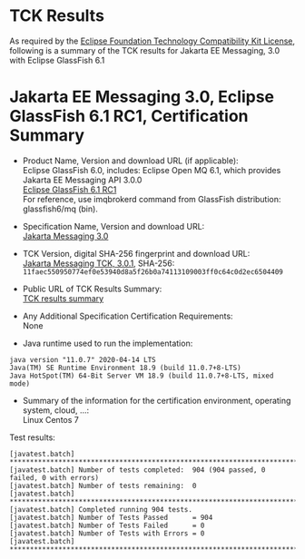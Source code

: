 TCK Results
===========

As required by the
[Eclipse Foundation Technology Compatibility Kit License](https://www.eclipse.org/legal/tck.php),
following is a summary of the TCK results for Jakarta EE Messaging, 3.0 with Eclipse GlassFish 6.1

# Jakarta EE Messaging 3.0, Eclipse GlassFish 6.1 RC1, Certification Summary

- Product Name, Version and download URL (if applicable): <br/>
  Eclipse GlassFish 6.0, includes: Eclipse Open MQ 6.1, which provides Jakarta  EE Messaging API 3.0.0<br/>
  [Eclipse GlassFish 6.1 RC1](https://download.eclipse.org/ee4j/glassfish/glassfish-6.1.0-RC1.zip)<br/>
  For reference, use imqbrokerd command from GlassFish distribution: glassfish6/mq (bin).

- Specification Name, Version and download URL: <br/>
  [Jakarta Messaging 3.0](https://jakarta.ee/specifications/messaging/3.0)

- TCK Version, digital SHA-256 fingerprint and download URL: <br/>
  [Jakarta Messaging TCK, 3.0.1](https://download.eclipse.org/ee4j/jakartaee-tck/jakartaee9-eftl/promoted/jakarta-messaging-tck-3.0.1.zip), 
  SHA-256: `11faec550950774ef0e53940d8a5f26b0a74113109003ff0c64c0d2ec6504409`

- Public URL of TCK Results Summary: <br/>
  [TCK results summary](./TCK-Results-6.1-RC1)
  
- Any Additional Specification Certification Requirements: <br/>
  None

- Java runtime used to run the implementation: <br/>
```
java version "11.0.7" 2020-04-14 LTS
Java(TM) SE Runtime Environment 18.9 (build 11.0.7+8-LTS)
Java HotSpot(TM) 64-Bit Server VM 18.9 (build 11.0.7+8-LTS, mixed mode)
```

- Summary of the information for the certification environment, operating system, cloud, ...: <br/>
  Linux Centos 7

Test results:

```
[javatest.batch] ********************************************************************************
[javatest.batch] Number of tests completed:  904 (904 passed, 0 failed, 0 with errors)
[javatest.batch] Number of tests remaining:  0
[javatest.batch] ********************************************************************************
[javatest.batch] Completed running 904 tests.
[javatest.batch] Number of Tests Passed      = 904
[javatest.batch] Number of Tests Failed      = 0
[javatest.batch] Number of Tests with Errors = 0
[javatest.batch] ********************************************************************************
```
